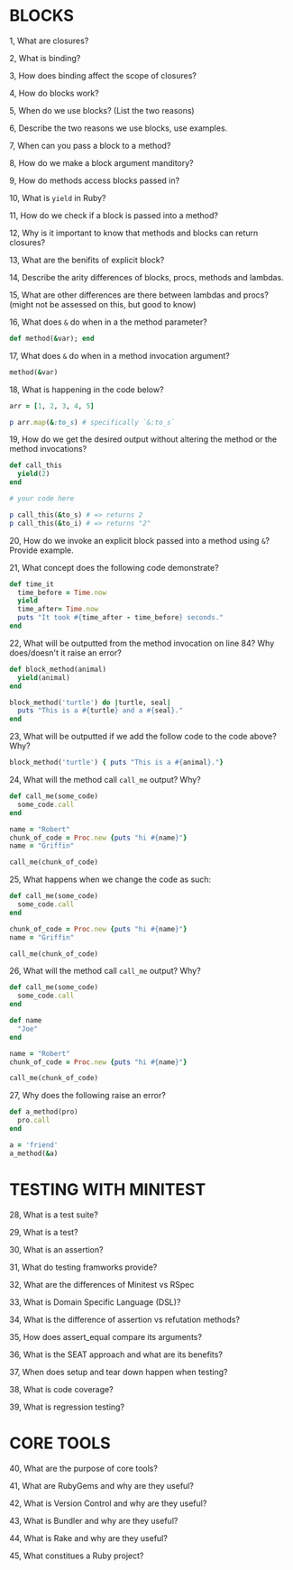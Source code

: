 # BLOCKS

1, What are closures?

2, What is binding?

3, How does binding affect the scope of closures?

4, How do blocks work?

5, When do we use blocks? (List the two reasons)

6, Describe the two reasons we use blocks, use examples.

7, When can you pass a block to a method?

8, How do we make a block argument manditory?

9, How do methods access blocks passed in?

10, What is `yield` in Ruby?

11, How do we check if a block is passed into a method?

12, Why is it important to know that methods and blocks can return closures?

13, What are the benifits of explicit block?

14, Describe the arity differences of blocks, procs, methods and lambdas.

15, What are other differences are there between lambdas and procs? (might not be assessed on this, but good to know)

16, What does `&` do when in a the method parameter?

```ruby
def method(&var); end
```

17, What does `&` do when in a method invocation argument?

```ruby
method(&var)
```

18, What is happening in the code below?

```ruby
arr = [1, 2, 3, 4, 5]

p arr.map(&:to_s) # specifically `&:to_s`
```

19, How do we get the desired output without altering the method or the method invocations?

```ruby
def call_this
  yield(2)
end

# your code here

p call_this(&to_s) # => returns 2
p call_this(&to_i) # => returns "2"
```

20, How do we invoke an explicit block passed into a method using `&`? Provide example.

21, What concept does the following code demonstrate?

```ruby
def time_it
  time_before = Time.now
  yield
  time_after= Time.now
  puts "It took #{time_after - time_before} seconds."
end
```

22, What will be outputted from the method invocation on line 84? Why does/doesn't it raise an error?

```ruby
def block_method(animal)
  yield(animal)
end

block_method('turtle') do |turtle, seal|
  puts "This is a #{turtle} and a #{seal}."
end
```

23, What will be outputted if we add the follow code to the code above? Why?

```ruby
block_method('turtle') { puts "This is a #{animal}."}
```

24, What will the method call `call_me` output? Why?

```ruby
def call_me(some_code)
  some_code.call
end

name = "Robert"
chunk_of_code = Proc.new {puts "hi #{name}"}
name = "Griffin"

call_me(chunk_of_code)
```

25, What happens when we change the code as such:

```ruby
def call_me(some_code)
  some_code.call
end

chunk_of_code = Proc.new {puts "hi #{name}"}
name = "Griffin"

call_me(chunk_of_code)
```

26, What will the method call `call_me` output? Why?

```ruby
def call_me(some_code)
  some_code.call
end

def name
  "Joe"
end

name = "Robert"
chunk_of_code = Proc.new {puts "hi #{name}"}

call_me(chunk_of_code)
```

27, Why does the following raise an error?

```ruby
def a_method(pro)
  pro.call
end

a = 'friend'
a_method(&a)
```

# TESTING WITH MINITEST

28, What is a test suite?

29, What is a test?

30, What is an assertion?

31, What do testing framworks provide?

32, What are the differences of Minitest vs RSpec

33, What is Domain Specific Language (DSL)?

34, What is the difference of assertion vs refutation methods?

35, How does assert_equal compare its arguments?

36, What is the SEAT approach and what are its benefits?

37, When does setup and tear down happen when testing?

38, What is code coverage?

39, What is regression testing?

# CORE TOOLS

40, What are the purpose of core tools?

41, What are RubyGems and why are they useful?

42, What is Version Control and why are they useful?

43, What is Bundler and why are they useful?

44, What is Rake and why are they useful?

45, What constitues a Ruby project?
